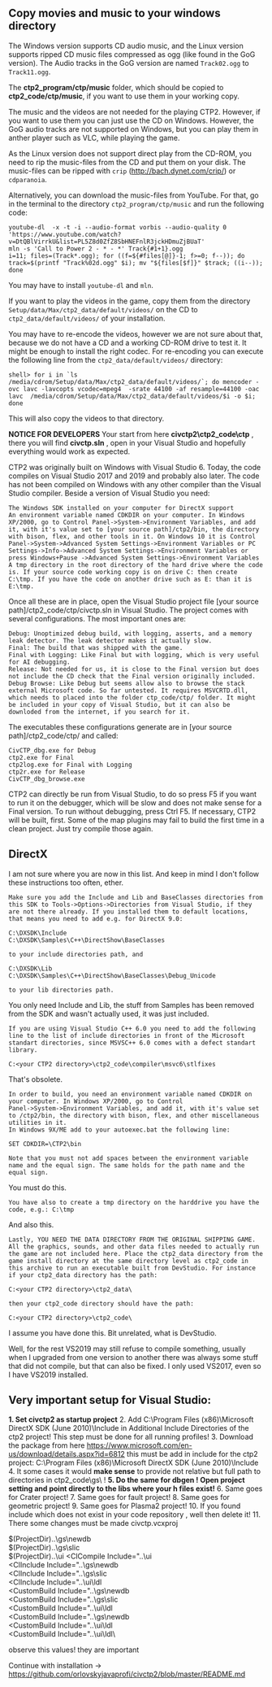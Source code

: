## Copy movies and music to your windows directory
The Windows version supports CD audio music, and the Linux version supports ripped CD music files compressed as ogg (like found in the GoG version). The Audio tracks in the GoG version are named `Track02.ogg` to `Track11.ogg`.

The **ctp2_program/ctp/music** folder, which should be copied to **ctp2_code/ctp/music**, if you want to use them in your working copy.

The music and the videos are not needed for the playing CTP2. However, if you want to use them you can just use the CD on Windows. However, the GoG audio tracks are not supported on Windows, but you can play them in anther player such as VLC, while playing the game.

As the Linux version does not support direct play from the CD-ROM, you need to rip the music-files from the CD and put them on your disk. The music-files can be ripped with `crip` (http://bach.dynet.com/crip/) or `cdparanoia`.

Alternatively, you can download the music-files from YouTube. For that, go in the terminal to the directory `ctp2_program/ctp/music` and run the following code:

```
youtube-dl  -x -t -i --audio-format vorbis --audio-quality 0 'https://www.youtube.com/watch?v=DtQBlVirrkU&list=PL5Z8d0ZfZ8SbHNEFnlR3jckHDmuZjBUaT'
mln -s 'Call to Power 2 - * - *' Track{#1+1}.ogg
i=11; files=(Track*.ogg); for ((f=${#files[@]}-1; f>=0; f--)); do track=$(printf "Track%02d.ogg" $i); mv "${files[$f]}" $track; ((i--)); done
```

You may have to install `youtube-dl` and `mln`.

If you want to play the videos in the game, copy them from the directory `Setup/data/Max/ctp2_data/default/videos/` on the CD to `ctp2_data/default/videos/` of your installation.

You may have to re-encode the videos, however we are not sure about that, because we do not have a CD and a working CD-ROM drive to test it. It might be enough to install the right codec. For re-encoding you can execute the following line from the `ctp2_data/default/videos/` directory:

```
shell> for i in `ls /media/cdrom/Setup/data/Max/ctp2_data/default/videos/`; do mencoder -ovc lavc -lavcopts vcodec=mpeg4  -srate 44100 -af resample=44100 -oac lavc  /media/cdrom/Setup/data/Max/ctp2_data/default/videos/$i -o $i; done 
```

This will also copy the videos to that directory.

**NOTICE FOR DEVELOPERS**
Your start from here **civctp2\ctp2_code\ctp** , there you will find **civctp.sln** , open in your Visual Studio and hopefully everything would work as expected.

CTP2 was originally built on Windows with Visual Studio 6. Today, the code compiles on Visual Studio 2017 and 2019 and probably also later. The code has not been compiled on Windows with any other compiler than the Visual Studio compiler. Beside a version of Visual Studio you need:

    The Windows SDK installed on your computer for DirectX support
    An environment variable named CDKDIR on your computer. In Windows XP/2000, go to Control Panel->System->Environment Variables, and add it, with it's value set to [your source path]/ctp2/bin, the directory with bison, flex, and other tools in it. On Windows 10 it is Control Panel->System->Advanced System Settings->Environment Variables or PC Settings->Info->Advanced System Settings->Environment Variables or press Windows+Pause ->Advanced System Settings->Environment Variables
    A tmp directory in the root directory of the hard drive where the code is. If your source code working copy is on drive C: then create C:\tmp. If you have the code on another drive such as E: than it is E:\tmp.

Once all these are in place, open the Visual Studio project file [your source path]/ctp2_code/ctp/civctp.sln in Visual Studio. The project comes with several configurations. The most important ones are:

    Debug: Unoptimized debug build, with logging, asserts, and a memory leak detector. The leak detector makes it actually slow.
    Final: The build that was shipped with the game.
    Final with Logging: Like Final but with logging, which is very useful for AI debugging.
    Release: Not needed for us, it is close to the Final version but does not include the CD check that the Final version originally included.
    Debug Browse: Like Debug but seems allow also to browse the stack external Microsoft code. So far untested. It requires MSVCRTD.dll, which needs to placed into the folder ctp_code/ctp/ folder. It might be included in your copy of Visual Studio, but it can also be downloded from the internet, if you search for it.

The executables these configurations generate are in [your source path]/ctp2_code/ctp/ and called:

    CivCTP_dbg.exe for Debug
    ctp2.exe for Final
    ctp2log.exe for Final with Logging
    ctp2r.exe for Release
    CivCTP_dbg_browse.exe

CTP2 can directly be run from Visual Studio, to do so press F5 if you want to run it on the debugger, which will be slow and does not make sense for a Final version. To run without debugging, press Ctrl F5. If necessary, CTP2 will be built, first. Some of the map plugins may fail to build the first time in a clean project. Just try compile those again.

## DirectX
I am not sure where you are now in this list. And keep in mind I don't follow these instructions too often, ether.

    Make sure you add the Include and Lib and BaseClasses directories from this SDK to Tools->Options->Directories from Visual Studio, if they are not there already. If you installed them to default locations, that means you need to add e.g. for DirectX 9.0:

    C:\DXSDK\Include
    C:\DXSDK\Samples\C++\DirectShow\BaseClasses

    to your include directories path, and

    C:\DXSDK\Lib
    C:\DXSDK\Samples\C++\DirectShow\BaseClasses\Debug_Unicode

    to your lib directories path.

You only need Include and Lib, the stuff from Samples has been removed from the SDK and wasn't actually used, it was just included.

    If you are using Visual Studio C++ 6.0 you need to add the following line to the list of include directories in front of the Microsoft standart directories, since MSVSC++ 6.0 comes with a defect standart library.

    C:<your CTP2 directory>\ctp2_code\compiler\msvc6\stlfixes

That's obsolete.

    In order to build, you need an environment variable named CDKDIR on your computer. In Windows XP/2000, go to Control
    Panel->System->Environment Variables, and add it, with it's value set to /ctp2/bin, the directory with bison, flex, and other miscellaneous utilities in it.
    In Windows 9X/ME add to your autoexec.bat the following line:

    SET CDKDIR=\CTP2\bin

    Note that you must not add spaces between the environment variable name and the equal sign. The same holds for the path name and the equal sign.

You must do this.

    You have also to create a tmp directory on the harddrive you have the code, e.g.: C:\tmp

And also this.

    Lastly, YOU NEED THE DATA DIRECTORY FROM THE ORIGINAL SHIPPING GAME. All the graphics, sounds, and other data files needed to actually run the game are not included here. Place the ctp2_data directory from the game install directory at the same directory level as ctp2_code in this archive to run an executable built from DevStudio. For instance if your ctp2_data directory has the path:

    C:<your CTP2 directory>\ctp2_data\

    then your ctp2_code directory should have the path:

    C:<your CTP2 directory>\ctp2_code\

I assume you have done this. Bit unrelated, what is DevStudio.

Well, for the rest VS2019 may still refuse to compile something, usually when I upgraded from one version to another there was always some stuff that did not compile, but that can also be fixed. I only used VS2017, even so I have VS2019 installed.

## Very important setup for Visual Studio:
**1. Set civctp2 as startup project**
2. Add  C:\Program Files (x86)\Microsoft DirectX SDK (June 2010)\Include in Additional Include Directories
of the ctp2 project!
This step must be done for all running profiles!
3. Download the package from here https://www.microsoft.com/en-us/download/details.aspx?id=6812
this must be add in include for the ctp2 project: C:\Program Files (x86)\Microsoft DirectX SDK (June 2010)\Include
4. It some cases it would **make sense** to provide not relative but full path to directories in ctp2_code\gs\ !
**5. Do the same for dbgen ! Open project setting and point directly to the libs where your h files exist!**
6. Same goes for Crater project!
7. Same goes for fault project!
8. Same goes for geometric project!
9. Same goes for Plasma2 project!
10. If you found include which does not exist in your code repository , well then delete it!
11. There some changes must be made civctp.vcxproj

$(ProjectDir)..\gs\newdb\
$(ProjectDir)..\gs\slic\
$(ProjectDir)..\ui
<ClCompile Include="..\ui\
<ClInclude Include="..\gs\newdb\
<ClInclude Include="..\gs\slic\
<ClInclude Include="..\ui\ldl\
<CustomBuild Include="..\gs\newdb\
<CustomBuild Include="..\gs\slic\
<CustomBuild Include="..\ui\ldl\
<CustomBuild Include="..\gs\newdb\
<CustomBuild Include="..\ui\ldl\
<CustomBuild Include="..\ui\ldl\

observe this values! they are important


Continue with installation -> https://github.com/orlovskyjavaprofi/civctp2/blob/master/README.md
